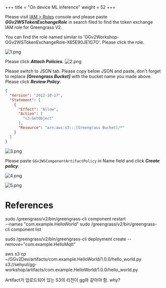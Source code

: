 +++
title = "On device ML inference"
weight = 52
+++



Please visit [IAM > Roles](https://console.aws.amazon.com/iamv2/home#/roles) console and please paste ***GGv2WSTokenExchangeRole*** in search filed to find the token exchange IAM role for Greengrass V2.

You can find the role named similar to 'GGv2Workshop-GGv2WSTokenExchangeRole-X65E90JE1G7O'. Please click the role.

![1.png](/images/4/2/1.png)

Please click ***Attach Policies***.
![2.png](/images/4/2/2.png)


Please switch to JSON tab.
Please copy below JSON and paste, don't forget to replace ***[Greengrass Bucket]*** with the bucket name you made above. Please click ***Review Policy***.

``` json
{
  "Version": "2012-10-17",
  "Statement": [
    {
      "Effect": "Allow",
      "Action": [
        "s3:GetObject"
      ],
      "Resource": "arn:aws:s3:::[Greengrass Bucket]/*"
    }
  ]
}
```

![3.png](/images/4/2/3.png)

Please paste ```GGv2WSComponentArtifactPolicy``` in Name field and click ***Create policy***.

![4.png](/images/4/2/4.png)

![5.png](/images/4/2/5.png)


<!-- ``` shell
aws iam create-policy \
  --policy-name GGv2WSComponentArtifactPolicy \
  --policy-document file://component-artifact-policy.json
```

``` shell
aws iam attach-role-policy \
  --role-name GGv2WSTokenExchangeRole \
  --policy-arn arn:aws:iam::123456789012:policy/GGv2WSComponentArtifactPolicy
``` -->




# References

sudo /greengrass/v2/bin/greengrass-cli component restart \
  --names "com.example.HelloWorld"
sudo /greengrass/v2/bin/greengrass-cli component list

sudo /greengrass/v2/bin/greengrass-cli deployment create --remove="com.example.HelloMqtt"

aws s3 cp \
  ~/GGv2Dev/artifacts/com.example.HelloWorld/1.0.0/hello_world.py \
  s3://sehyul/gg-workshop/artifacts/com.example.HelloWorld/1.0.0/hello_world.py


Artifact가 업로드되어 있는 S3의 리전이 gg와 같아야 함. why?
